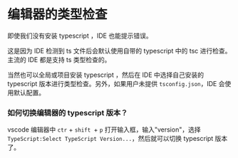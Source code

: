 # 编辑器的类型检查

即使我们没有安装 typescript ，IDE 也能提示错误。

这是因为 IDE 检测到 ts 文件后会默认使用自带的 typescript 中的 tsc 进行检查。主流的 IDE 都是支持 ts 类型检查的。

当然也可以全局或项目安装 typescript ，然后在 IDE 中选择自己安装的 typescript 版本进行类型检查。另外，如果用户未提供 `tsconfig.json`，IDE 会使用默认配置。

### 如何切换编辑器的 typescript 版本？
vscode 编辑器中 `ctr` + `shift `+ `p` 打开输入框，输入"version"，选择`TypeScript:Select TypeScript Version...`，然后就可以切换 typescript 版本了。

<img :src="$withBase('/imgs/zeroToOne/ide-ts-version.jpg')"/>